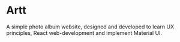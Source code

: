 # Artt
A simple photo album website, designed and developed to learn UX principles, React web-development and implement Material UI.
